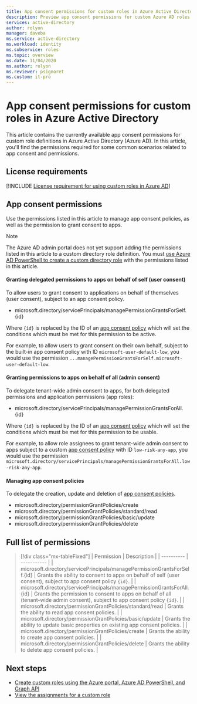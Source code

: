 ```yaml
---
title: App consent permissions for custom roles in Azure Active Directory | Microsoft Docs
description: Preview app consent permissions for custom Azure AD roles in the Azure portal, PowerShell, or Graph API.
services: active-directory
author: rolyon
manager: daveba
ms.service: active-directory
ms.workload: identity
ms.subservice: roles
ms.topic: overview
ms.date: 11/04/2020
ms.author: rolyon
ms.reviewer: psignoret
ms.custom: it-pro
---
```


# App consent permissions for custom roles in Azure Active Directory

This article contains the currently available app consent permissions for custom role definitions in Azure Active Directory (Azure AD). In this article, you'll find the permissions required for some common scenarios related to app consent and permissions.

## License requirements

[!INCLUDE [License requirement for using custom roles in Azure AD](../../../includes/active-directory-p1-license.md)]

## App consent permissions

Use the permissions listed in this article to manage app consent policies, as well as the permission to grant consent to apps.

> [!NOTE]
> The Azure AD admin portal does not yet support adding the permissions listed in this article to a custom directory role definition. You must [use Azure AD PowerShell to create a custom directory role](custom-create.md#create-a-role-using-powershell) with the permissions listed in this article.

#### Granting delegated permissions to apps on behalf of self (user consent)

To allow users to grant consent to applications on behalf of themselves (user consent), subject to an app consent policy.

- microsoft.directory/servicePrincipals/managePermissionGrantsForSelf.{id}

Where `{id}` is replaced by the ID of an [app consent policy](../manage-apps/manage-app-consent-policies.md) which will set the conditions which must be met for this permission to be active.

For example, to allow users to grant consent on their own behalf, subject to the built-in app consent policy with ID `microsoft-user-default-low`, you would use the permission `...managePermissionGrantsForSelf.microsoft-user-default-low`.

#### Granting permissions to apps on behalf of all (admin consent)

To delegate tenant-wide admin consent to apps, for both delegated permissions and application permissions (app roles):

- microsoft.directory/servicePrincipals/managePermissionGrantsForAll.{id}

Where `{id}` is replaced by the ID of an [app consent policy](../manage-apps/manage-app-consent-policies.md) which will set the conditions which must be met for this permission to be usable.

For example, to allow role assignees to grant tenant-wide admin consent to apps subject to a custom [app consent policy](../manage-apps/manage-app-consent-policies.md) with ID `low-risk-any-app`, you would use the permission `microsoft.directory/servicePrincipals/managePermissionGrantsForAll.low-risk-any-app`.

#### Managing app consent policies

To delegate the creation, update and deletion of [app consent policies](../manage-apps/manage-app-consent-policies.md).

- microsoft.directory/permissionGrantPolicies/create
- microsoft.directory/permissionGrantPolicies/standard/read
- microsoft.directory/permissionGrantPolicies/basic/update
- microsoft.directory/permissionGrantPolicies/delete

## Full list of permissions

> [!div class="mx-tableFixed"]
> | Permission | Description |
> | ---------- | ----------- |
> | microsoft.directory/servicePrincipals/managePermissionGrantsForSelf.{id} | Grants the ability to consent to apps on behalf of self (user consent), subject to app consent policy `{id}`. |
> | microsoft.directory/servicePrincipals/managePermissionGrantsForAll.{id} | Grants the permission to consent to apps on behalf of all (tenant-wide admin consent), subject to app consent policy `{id}`. |
> | microsoft.directory/permissionGrantPolicies/standard/read | Grants the ability to read app consent policies. |
> | microsoft.directory/permissionGrantPolicies/basic/update | Grants the ability to update basic properties on existing app consent policies. |
> | microsoft.directory/permissionGrantPolicies/create | Grants the ability to create app consent policies. |
> | microsoft.directory/permissionGrantPolicies/delete | Grants the ability to delete app consent policies. |

## Next steps

- [Create custom roles using the Azure portal, Azure AD PowerShell, and Graph API](custom-create.md)
- [View the assignments for a custom role](../roles/view-assignments.md)
